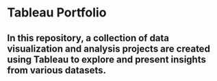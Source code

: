 # Tableau Portfolio
## In this repository, a collection of data visualization and analysis projects are created using Tableau to explore and present insights from various datasets.
